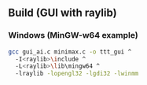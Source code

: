 ## Build (GUI with raylib)

### Windows (MinGW-w64 example)
```bash
gcc gui_ai.c minimax.c -o ttt_gui ^
  -I<raylib>\include ^
  -L<raylib>\lib\mingw64 ^
  -lraylib -lopengl32 -lgdi32 -lwinmm
